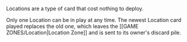 Locations are a type of card that cost nothing to deploy.

Only one Location can be in play at any time. The newest Location card played replaces the old one, which leaves the [[GAME ZONES/Location|Location Zone]] and is sent to its owner's discard pile.